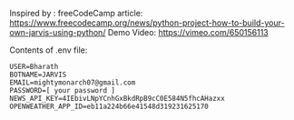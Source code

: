 Inspired by :  freeCodeCamp article: https://www.freecodecamp.org/news/python-project-how-to-build-your-own-jarvis-using-python/
Demo Video: https://vimeo.com/650156113

Contents of .env file:

```
USER=Bharath
BOTNAME=JARVIS
EMAIL=mightymonarch07@gmail.com
PASSWORD=[ your password ] 
NEWS_API_KEY=4IEbivLNpYCnhGxBkdRpB9cC0E584N5fhcAHazxx
OPENWEATHER_APP_ID=eb11a224b66e41548d319231625170


